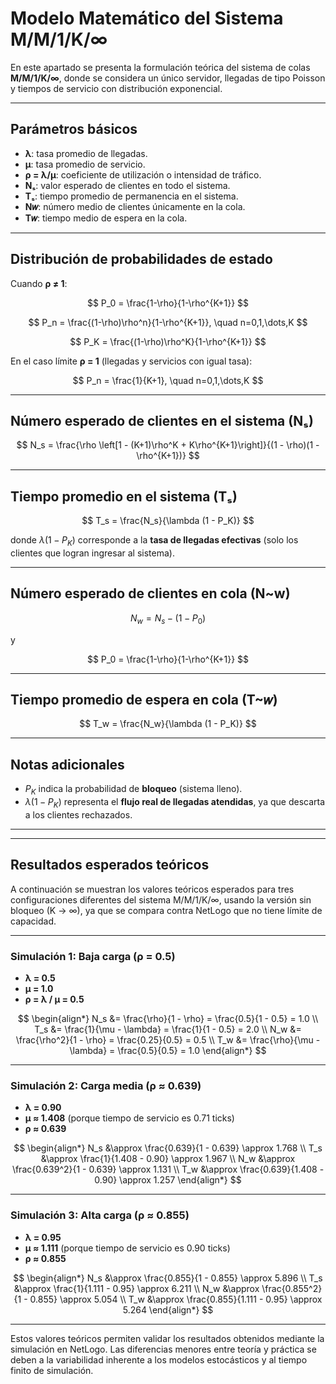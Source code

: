 # Modelo Matemático del Sistema M/M/1/K/∞  

En este apartado se presenta la formulación teórica del sistema de colas **M/M/1/K/∞**, donde se considera un único servidor, llegadas de tipo Poisson y tiempos de servicio con distribución exponencial.  

---

## Parámetros básicos  
- **λ**: tasa promedio de llegadas.  
- **μ**: tasa promedio de servicio.  
- **ρ = λ/μ**: coeficiente de utilización o intensidad de tráfico.  
- **Nₛ**: valor esperado de clientes en todo el sistema.  
- **Tₛ**: tiempo promedio de permanencia en el sistema.  
- **N𝑤**: número medio de clientes únicamente en la cola.  
- **T𝑤**: tiempo medio de espera en la cola.  

---

## Distribución de probabilidades de estado  

Cuando **ρ ≠ 1**:  

$$
P_0 = \frac{1-\rho}{1-\rho^{K+1}}
$$

$$
P_n = \frac{(1-\rho)\rho^n}{1-\rho^{K+1}}, \quad n=0,1,\dots,K
$$

$$
P_K = \frac{(1-\rho)\rho^K}{1-\rho^{K+1}}
$$

En el caso límite **ρ = 1** (llegadas y servicios con igual tasa):  

$$
P_n = \frac{1}{K+1}, \quad n=0,1,\dots,K
$$

---

## Número esperado de clientes en el sistema (Nₛ)  

$$
N_s = \frac{\rho \left[1 - (K+1)\rho^K + K\rho^{K+1}\right]}{(1 - \rho)(1 - \rho^{K+1})}
$$

---

## Tiempo promedio en el sistema (Tₛ)  

$$
T_s = \frac{N_s}{\lambda (1 - P_K)}
$$  

donde $\lambda (1 - P_K)$ corresponde a la **tasa de llegadas efectivas** (solo los clientes que logran ingresar al sistema).  

---

## Número esperado de clientes en cola (N~w)  

$$
N_w = N_s - (1 - P_0)
$$  

y  

$$
P_0 = \frac{1-\rho}{1-\rho^{K+1}}
$$  

---

## Tiempo promedio de espera en cola (T~𝑤)  

$$
T_w = \frac{N_w}{\lambda (1 - P_K)}
$$  

---

## Notas adicionales  
- $P_K$ indica la probabilidad de **bloqueo** (sistema lleno).  
- $\lambda (1 - P_K)$ representa el **flujo real de llegadas atendidas**, ya que descarta a los clientes rechazados.
---


---

## Resultados esperados teóricos

A continuación se muestran los valores teóricos esperados para tres configuraciones diferentes del sistema M/M/1/K/∞, usando la versión sin bloqueo (K → ∞), ya que se compara contra NetLogo que no tiene límite de capacidad.

---

### Simulación 1: Baja carga (ρ = 0.5)

- **λ = 0.5**
- **μ = 1.0**
- **ρ = λ / μ = 0.5**

$$
\begin{align*}
N_s &= \frac{\rho}{1 - \rho} = \frac{0.5}{1 - 0.5} = 1.0 \\
T_s &= \frac{1}{\mu - \lambda} = \frac{1}{1 - 0.5} = 2.0 \\
N_w &= \frac{\rho^2}{1 - \rho} = \frac{0.25}{0.5} = 0.5 \\
T_w &= \frac{\rho}{\mu - \lambda} = \frac{0.5}{0.5} = 1.0
\end{align*}
$$

---

### Simulación 2: Carga media (ρ ≈ 0.639)

- **λ = 0.90**
- **μ ≈ 1.408** (porque tiempo de servicio es 0.71 ticks)
- **ρ ≈ 0.639**

$$
\begin{align*}
N_s &\approx \frac{0.639}{1 - 0.639} \approx 1.768 \\
T_s &\approx \frac{1}{1.408 - 0.90} \approx 1.967 \\
N_w &\approx \frac{0.639^2}{1 - 0.639} \approx 1.131 \\
T_w &\approx \frac{0.639}{1.408 - 0.90} \approx 1.257
\end{align*}
$$

---

### Simulación 3: Alta carga (ρ ≈ 0.855)

- **λ = 0.95**
- **μ ≈ 1.111** (porque tiempo de servicio es 0.90 ticks)
- **ρ ≈ 0.855**

$$
\begin{align*}
N_s &\approx \frac{0.855}{1 - 0.855} \approx 5.896 \\
T_s &\approx \frac{1}{1.111 - 0.95} \approx 6.211 \\
N_w &\approx \frac{0.855^2}{1 - 0.855} \approx 5.054 \\
T_w &\approx \frac{0.855}{1.111 - 0.95} \approx 5.264
\end{align*}
$$

---

Estos valores teóricos permiten validar los resultados obtenidos mediante la simulación en NetLogo. Las diferencias menores entre teoría y práctica se deben a la variabilidad inherente a los modelos estocásticos y al tiempo finito de simulación.
